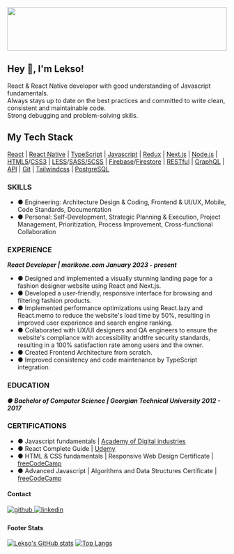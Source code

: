 <div align="center">
<img src="https://rishavanand.github.io/static/images/greetings.gif" align="center" style="width: 100%; object-fit:cover; height:100px" />
</div>  

## Hey 👋, I'm Lekso!  

React & React Native developer with good understanding of Javascript fundamentals. <br>
Always stays up to date on the best practices and committed to write clean, consistent and maintainable code. <br>
Strong debugging and problem-solving skills.

## My Tech Stack
[React](https://reactjs.org/) | [React Native](https://reactnative.dev/) | [TypeScript](https://www.typescriptlang.org/) | [Javascript](https://www.javascript.com/) | [Redux](https://redux.js.org/) | [Next.js](https://nextjs.org/) | [Node.js](https://nodejs.org/en/about) | [HTML5](https://www.w3.org/TR/2011/WD-html5-20110405/)/[CSS3](https://www.w3.org/Style/CSS/specs.en.html) | [LESS](https://lesscss.org/)/[SASS/SCSS](https://sass-lang.com/) |
[Firebase](https://firebase.google.com/docs/firestore)/[Firestore](https://firebase.google.com/docs/firestore) | [RESTful](https://wiki.onap.org/display/DW/RESTful+API+Design+Specification) | [GraphQL](https://graphql.org/) | [API](https://en.wikipedia.org/wiki/API) | [Git](https://git-scm.com/) | [Tailwindcss](https://tailwindcss.com/) | [PostgreSQL](https://www.postgresql.org/)

### SKILLS
- ● Engineering: Architecture Design & Coding, Frontend & UI/UX, Mobile, Code Standards, Documentation
- ● Personal: Self-Development, Strategic Planning & Execution, Project Management, Prioritization, Process Improvement,
Cross-functional Collaboration

### EXPERIENCE

_**React Developer | marikone.com January 2023 - present**_

- ● Designed and implemented a visually stunning landing page for a fashion designer website using React and Next.js.
- ● Developed a user-friendly, responsive interface for browsing and filtering fashion products.
- ● Implemented performance optimizations using React.lazy and React.memo to reduce the website's load time by 50%,
resulting in improved user experience and search engine ranking.
- ● Collaborated with UX/UI designers and QA engineers to ensure the website's compliance with accessibility andtfre security
standards, resulting in a 100% satisfaction rate among users and the owner.
- ● Created Frontend Architecture from scratch.
- ● Improved consistency and code maintenance by TypeScript integration.

### EDUCATION
_**● Bachelor of Computer Science | Georgian Technical University 2012 - 2017**_

### CERTIFICATIONS

- ● Javascript fundamentals | [Academy of Digital industries](https://digitaledu.uk/)
- ● React Complete Guide | [Udemy](https://www.udemy.com/)
- ● HTML & CSS fundamentals | Responsive Web Design Certificate | [freeCodeCamp](https://www.freecodecamp.org/)
- ● Advanced Javascript | Algorithms and Data Structures Certificate | [freeCodeCamp](https://www.freecodecamp.org/)

#### Contact
<a href="https://github.com/alsandre" target="_blank">
<img src=https://img.shields.io/badge/github-%2324292e.svg?&style=for-the-badge&logo=github&logoColor=white alt=github style="margin-bottom: 5px;" />
</a>
<a href="https://linkedin.com/in/alsandre" target="_blank">
<img src=https://img.shields.io/badge/linkedin-%231E77B5.svg?&style=for-the-badge&logo=linkedin&logoColor=white alt=linkedin style="margin-bottom: 5px;" />
</a>  
  



#### Footer Stats
  [![Lekso's GitHub stats](https://github-readme-stats.vercel.app/api?username=alsandre)](https://github.com/alsandre/github-readme-stats)   [![Top Langs](https://github-readme-stats.vercel.app/api/top-langs/?username=alsandre&layout=compact)](https://github.com/alsandre/github-readme-stats)


  
